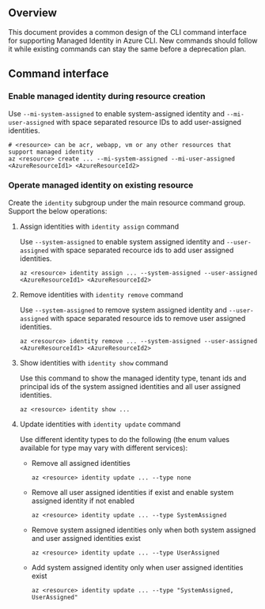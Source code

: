 ## Overview
This document provides a common design of the CLI command interface for supporting Managed Identity in Azure CLI. New commands should follow it while existing commands can stay the same before a deprecation plan.

## Command interface

### Enable managed identity during resource creation
Use `--mi-system-assigned` to enable system-assigned identity and `--mi-user-assigned` with space separated resource IDs to add user-assigned identities.

```
# <resource> can be acr, webapp, vm or any other resources that support managed identity
az <resource> create ... --mi-system-assigned --mi-user-assigned <AzureResourceId1> <AzureResourceId2>
```

### Operate managed identity on existing resource
Create the `identity` subgroup under the main resource command group. Support the below operations:

1. Assign identities with `identity assign` command

    Use `--system-assigned` to enable system assigned identity and `--user-assigned` with space separated recource ids to add user assigned identities.
    ```
    az <resource> identity assign ... --system-assigned --user-assigned <AzureResourceId1> <AzureResourceId2>
    ```
2. Remove identities with `identity remove` command

    Use `--system-assigned` to remove system assigned identity and `--user-assigned` with space separated resource ids to remove user assigned identities.
    ```
    az <resource> identity remove ... --system-assigned --user-assigned <AzureResourceId1> <AzureResourceId2>
    ```
3. Show identities with `identity show` command

    Use this command to show the managed identity type, tenant ids and principal ids of the system assigned identities and all user assigned identities.
    ```
    az <resource> identity show ...
    ```
4. Update identities with `identity update` command

    Use different identity types to do the following (the enum values available for type may vary with different services):
    - Remove all assigned identities
        ```
        az <resource> identity update ... --type none
        ```
    - Remove all user assigned identities if exist and enable system assigned identity if not enabled
        ```
        az <resource> identity update ... --type SystemAssigned
        ```
    - Remove system assigned identities only when both system assigned and user assigned identities exist
        ```
        az <resource> identity update ... --type UserAssigned
        ```
    - Add system assigned identity only when user assigned identities exist
        ```
        az <resource> identity update ... --type "SystemAssigned, UserAssigned"
        ```

